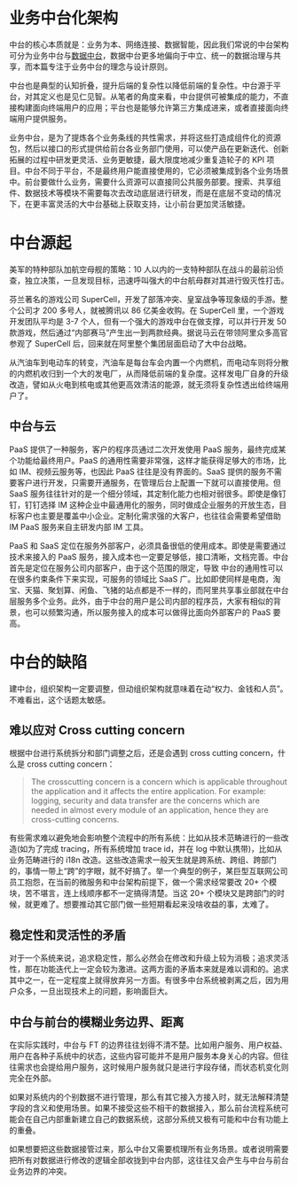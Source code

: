 # 业务中台化架构

中台的核心本质就是：业务为本、网络连接、数据智能，因此我们常说的中台架构可分为业务中台与[数据中台](https://url.wx-coder.cn/Ax0Hb)，数据中台更多地偏向于中立、统一的数据治理与共享，而本篇专注于业务中台的理念与设计原则。

中台也是典型的认知折叠，提升后端的复杂性以降低前端的复杂性。中台源于平台，对其定义也是见仁见智。从笔者的角度来看，中台提供可被集成的能力，不直接构建面向终端用户的应用；平台也是能够允许第三方集成进来，或者直接面向终端用户提供服务。

业务中台，是为了提炼各个业务条线的共性需求，并将这些打造成组件化的资源包，然后以接口的形式提供给前台各业务部门使用，可以使产品在更新迭代、创新拓展的过程中研发更灵活、业务更敏捷，最大限度地减少重复造轮子的 KPI 项目。中台不同于平台，不是最终用户能直接使用的，它必须被集成到各个业务场景中。前台要做什么业务，需要什么资源可以直接同公共服务部要。搜索、共享组件、数据技术等模块不需要每次去改动底层进行研发，而是在底层不变动的情况下，在更丰富灵活的大中台基础上获取支持，让小前台更加灵活敏捷。

# 中台源起

美军的特种部队加航空母舰的策略：10 人以内的一支特种部队在战斗的最前沿侦查，独立决策，一旦发现目标，迅速呼叫强大的中台航母群对其进行毁灭性打击。

芬兰著名的游戏公司 SuperCell，开发了部落冲突、皇室战争等现象级的手游。整个公司才 200 多号人，就被腾讯以 86 亿美金收购。在 SuperCell 里，一个游戏开发团队平均是 3-7 个人，但有一个强大的游戏中台在做支撑，可以并行开发 50 款游戏，然后通过“内部赛马”产生出一到两款经典。据说马云在带领阿里众多高官参观了 SuperCell 后，回来就在阿里整个集团层面启动了大中台战略。

从汽油车到电动车的转变，汽油车是每台车会内置一个内燃机，而电动车则将分散的内燃机收归到一个大的发电厂，从而降低前端的复杂度。这样发电厂自身的升级改造，譬如从火电到核电或其他更高效清洁的能源，就无须将复杂性透出给终端用户了。

## 中台与云

PaaS 提供了一种服务，客户的程序员通过二次开发使用 PaaS 服务，最终完成某个功能给最终用户。PaaS 的通用性需要非常强，这样才能获得足够大的市场，比如 IM、视频云服务等，也因此 PaaS 往往是没有界面的。SaaS 提供的服务不需要客户进行开发，只需要开通服务，在管理后台上配置一下就可以直接使用。但 SaaS 服务往往针对的是一个细分领域，其定制化能力也相对弱很多。即使是像钉钉，钉钉选择 IM 这种企业中最通用化的服务，同时做成企业服务的开放生态，目标客户也主要是覆盖中小企业。定制化需求强的大客户，也往往会需要希望借助 IM PaaS 服务来自主研发内部 IM 工具。

PaaS 和 SaaS 定位在服务外部客户，必须具备很低的使用成本。即使是需要通过技术来接入的 PaaS 服务，接入成本也一定要足够低，接口清晰，文档完善。中台首先是定位在服务公司内部客户，由于这个范围的限定，导致 中台的通用性可以在很多约束条件下来实现，可服务的领域比 SaaS 广。比如即使同样是电商，淘宝、天猫、聚划算、闲鱼、飞猪的站点都是不一样的，而阿里共享事业部就在中台层服务多个业务。此外，由于中台的用户是公司内部的程序员，大家有相似的背景，也可以频繁沟通，所以服务接入的成本可以做得比面向外部客户的 PaaS 要高。

# 中台的缺陷

建中台，组织架构一定要调整，但动组织架构就意味着在动“权力、金钱和人员”。不难看出，这个话题太敏感。

## 难以应对 Cross cutting concern

根据中台进行系统拆分和部门调整之后，还是会遇到 cross cutting concern，什么是 cross cutting concern：

> The crosscutting concern is a concern which is applicable throughout the application and it affects the entire application. For example: logging, security and data transfer are the concerns which are needed in almost every module of an application, hence they are cross-cutting concerns.

有些需求难以避免地会影响整个流程中的所有系统：比如从技术范畴进行的一些改造(如为了完成 tracing，所有系统增加 trace id，并在 log 中默认携带)，比如从业务范畴进行的 i18n 改造。这些改造需求一般天生就是跨系统、跨组、跨部门的，事情一带上“跨”的字眼，就不好搞了。举一个典型的例子，某巨型互联网公司员工抱怨，在当前的微服务和中台架构前提下，做一个需求经常要改 20+ 个模块，苦不堪言，连上线顺序都不一定搞得清楚。当这 20+ 个模块又是跨部门的时候，就更难了。想要推动其它部门做一些短期看起来没啥收益的事，太难了。

## 稳定性和灵活性的矛盾

对于一个系统来说，追求稳定性，那么必然会在修改和升级上较为消极；追求灵活性，那在功能迭代上一定会较为激进。这两方面的矛盾本来就是难以调和的。追求其中之一，在一定程度上就得放弃另一方面。有很多中台系统被剥离之后，因为用户众多，一旦出现技术上的问题，影响面巨大。

## 中台与前台的模糊业务边界、距离

在实际实践时，中台与 FT 的边界往往划得不清不楚。比如用户服务、用户权益、用户在各种子系统中的状态，这些内容可能并不是用户服务本身关心的内容。但往往需求也会提给用户服务，这时候用户服务就只是进行字段存储，而状态机变化则完全在外部。

如果对系统内的个别数据不进行管理，那么有其它接入方接入时，就无法解释清楚字段的含义和使用场景。如果不接受这些不相干的数据接入，那么前台流程系统可能会在自己内部重新建立自己的数据系统，这部分系统又极有可能和中台有功能上的重叠。

如果想要把这些数据接管过来，那么中台又需要梳理所有业务场景。或者说明需要把所有对数据进行修改的逻辑全部收拢到中台内部，这往往又会产生与中台与前台业务边界的冲突。

